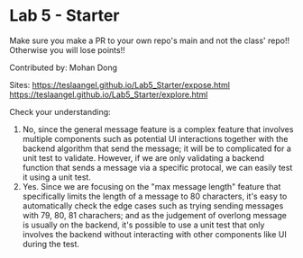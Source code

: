 # Lab 5 - Starter
Make sure you make a PR to your own repo's main and not the class' repo!! Otherwise you will lose points!!

Contributed by: Mohan Dong

Sites:
https://teslaangel.github.io/Lab5_Starter/expose.html
https://teslaangel.github.io/Lab5_Starter/explore.html

Check your understanding:
1. No, since the general message feature is a complex feature that involves multiple components such as potential UI interactions together with the backend algorithm that send the message; it will be to complicated for a unit test to validate. However, if we are only validating a backend function that sends a message via a specific protocal, we can easily test it using a unit test.
2. Yes. Since we are focusing on the "max message length" feature that specifically limits the length of a message to 80 characters, it's easy to automatically check the edge cases such as trying sending messages with 79, 80, 81 charachers; and as the judgement of overlong message is usually on the backend, it's possible to use a unit test that only involves the backend without interacting with other components like UI during the test.